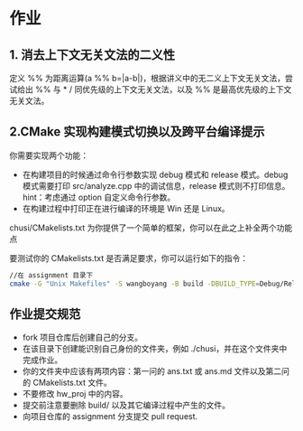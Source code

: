 # 作业

## 1. 消去上下文无关文法的二义性

定义 %% 为距离运算(a %% b=|a-b|)，根据讲义中的无二义上下文无关文法，尝试给出 %% 与 * / 同优先级的上下文无关文法，以及 %% 是最高优先级的上下文无关文法。

## 2.CMake 实现构建模式切换以及跨平台编译提示

你需要实现两个功能：
- 在构建项目的时候通过命令行参数实现 debug 模式和 release 模式。debug 模式需要打印 src/analyze.cpp 中的调试信息，release 模式则不打印信息。hint：考虑通过 option 自定义命令行参数。
- 在构建过程中打印正在进行编译的环境是 Win 还是 Linux。

chusi/CMakelists.txt 为你提供了一个简单的框架，你可以在此之上补全两个功能点

要测试你的 CMakelists.txt 是否满足要求，你可以运行如下的指令：

~~~bash
//在 assignment 目录下
cmake -G "Unix Makefiles" -S wangboyang -B build -DBUILD_TYPE=Debug/Release
~~~

## 作业提交规范

- fork 项目仓库后创建自己的分支。
- 在该目录下创建能识别自己身份的文件夹，例如 ./chusi，并在这个文件夹中完成作业。
- 你的文件夹中应该有两项内容：第一问的 ans.txt 或 ans.md 文件以及第二问的 CMakelists.txt 文件。
- 不要修改 hw_proj 中的内容。
- 提交前注意要删除 build/ 以及其它编译过程中产生的文件。
- 向项目仓库的 assignment 分支提交 pull request.
